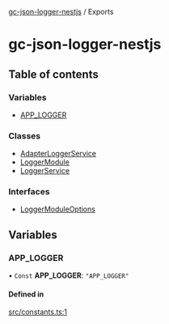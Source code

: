 [gc-json-logger-nestjs](README.md) / Exports

# gc-json-logger-nestjs

## Table of contents

### Variables

- [APP\_LOGGER](modules.md#app_logger)

### Classes

- [AdapterLoggerService](classes/AdapterLoggerService.md)
- [LoggerModule](classes/LoggerModule.md)
- [LoggerService](classes/LoggerService.md)

### Interfaces

- [LoggerModuleOptions](interfaces/LoggerModuleOptions.md)

## Variables

### APP\_LOGGER

• `Const` **APP\_LOGGER**: ``"APP_LOGGER"``

#### Defined in

[src/constants.ts:1](https://github.com/igrek8/gc-json-logger-nestjs/blob/3fa2119/src/constants.ts#L1)
